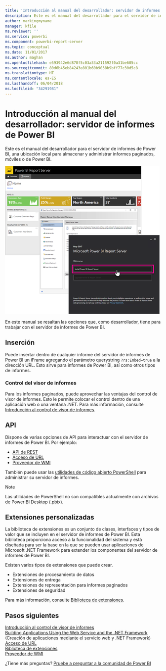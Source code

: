 ```yaml
---
title: 'Introducción al manual del desarrollador: servidor de informes de Power BI'
description: Este es el manual del desarrollador para el servidor de informes de Power BI, una ubicación local para almacenar y administrar informes paginados, móviles o de Power BI.
author: markingmyname
manager: kfile
ms.reviewer: ''
ms.service: powerbi
ms.component: powerbi-report-server
ms.topic: conceptual
ms.date: 11/01/2017
ms.author: maghan
ms.openlocfilehash: e593942e6d878f5c03a33a211592f0a31be605cc
ms.sourcegitcommit: 80d6b45eb84243e801b60b9038b9bff77c30d5c8
ms.translationtype: HT
ms.contentlocale: es-ES
ms.lasthandoff: 06/04/2018
ms.locfileid: "34291981"
---
```

# <a name="developer-handbook-overview-power-bi-report-server"></a>Introducción al manual del desarrollador: servidor de informes de Power BI
Este es el manual del desarrollador para el servidor de informes de Power BI, una ubicación local para almacenar y administrar informes paginados, móviles o de Power BI.

![](media/developer-handbook-overview/admin-handbook.png)

En este manual se resaltan las opciones que, como desarrollador, tiene para trabajar con el servidor de informes de Power BI.

## <a name="embedding"></a>Inserción
Puede insertar dentro de cualquier informe del servidor de informes de Power BI un iFrame agregando el parámetro querystring `?rs:Embed=true` a la dirección URL. Esto sirve para informes de Power BI, así como otros tipos de informes.

### <a name="report-viewer-control"></a>Control del visor de informes
Para los informes paginados, puede aprovechar las ventajas del control de visor de informes. Esto le permite colocar el control dentro de una aplicación web o una ventana .NET. Para más información, consulte [Introducción al control de visor de informes](https://docs.microsoft.com/sql/reporting-services/application-integration/integrating-reporting-services-using-reportviewer-controls-get-started).

## <a name="apis"></a>API
Dispone de varias opciones de API para interactuar con el servidor de informes de Power BI. Por ejemplo:

* [API de REST](rest-api.md)
* [Acceso de URL](https://docs.microsoft.com/sql/reporting-services/url-access-ssrs)
* [Proveedor de WMI](https://docs.microsoft.com/sql/reporting-services/wmi-provider-library-reference/reporting-services-wmi-provider-library-reference-ssrs)

También puede usar las [utilidades de código abierto PowerShell](https://github.com/Microsoft/ReportingServicesTools) para administrar su servidor de informes.

> [!NOTE]
> Las utilidades de PowerShell no son compatibles actualmente con archivos de Power BI Desktop (.pbix).
> 
> 

## <a name="custom-extensions"></a>Extensiones personalizadas
La biblioteca de extensiones es un conjunto de clases, interfaces y tipos de valor que se incluyen en el servidor de informes de Power BI. Esta biblioteca proporciona acceso a la funcionalidad del sistema y está diseñada para ser la base en la que se pueden usar aplicaciones de Microsoft .NET Framework para extender los componentes del servidor de informes de Power BI.

Existen varios tipos de extensiones que puede crear.

* Extensiones de procesamiento de datos
* Extensiones de entrega
* Extensiones de representación para informes paginados
* Extensiones de seguridad

Para más información, consulte [Biblioteca de extensiones](https://docs.microsoft.com/sql/reporting-services/extensions/reporting-services-extension-library).

## <a name="next-steps"></a>Pasos siguientes
[Introducción al control de visor de informes](https://docs.microsoft.com/sql/reporting-services/application-integration/integrating-reporting-services-using-reportviewer-controls-get-started)  
[Building Applications Using the Web Service and the .NET Framework](https://docs.microsoft.com/sql/reporting-services/report-server-web-service/net-framework/building-applications-using-the-web-service-and-the-net-framework) (Creación de aplicaciones mediante el servicio web y .NET Framework)  
[Acceso de URL](https://docs.microsoft.com/sql/reporting-services/url-access-ssrs)  
[Biblioteca de extensiones](https://docs.microsoft.com/sql/reporting-services/extensions/reporting-services-extension-library)  
[Proveedor de WMI](https://docs.microsoft.com/sql/reporting-services/wmi-provider-library-reference/reporting-services-wmi-provider-library-reference-ssrs)

¿Tiene más preguntas? [Pruebe a preguntar a la comunidad de Power BI](https://community.powerbi.com/)

